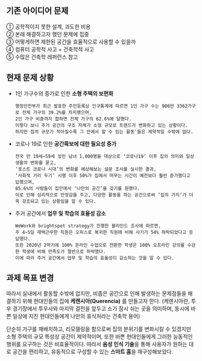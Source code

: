 ## 기존 아이디어 문제
① 공학적이지 못한 설계, 과도한 비용   
② 본래 해결하고자 했던 문제에 집중   
③ 어떻게하면 제한된 공간을 효율적으로 사용할 수 있을까   
④ 컴퓨터 공학적 사고 + 건축학적 사고   
⑤ 수많은 건축학 레퍼런스 참고

## 현재 문제 상황

+ 1인 가구수의 증가로 인한 **소형 주택의 보편화**  

      행정안전부가 최근 발표한 주민등록상 인구통계에 따르면 1인 가구 수는 906만 3362가구로 전체 가구의 39.2%를 차지했으며,   
      2인 가구 비중까지 합하면 전체 가구의 62.6%에 달했다.   
      이렇다 보니 주거 공간의 구조 자체가 소형 규모로 트렌드가 변화하고 있는 상황이다.   
      하지만 집의 규모가 작아질수록 그 안에서 할 수 있는 활동'들은 제약적일 수밖에 없다.

+ 코로나 19로 인한 **공간확보에 대한 필요성 증가**  

      전국 만 19세~59세 성인 남녀 1,000명을 대상으로 ‘코로나19’ 이후 집의 의미와 일상생활의 변화를 묻고, 
      ‘포스트 코로나 시대’의 변화를 예상해보는 설문 조사를 실시한 결과,
      ‘사회적 거리 두기’ 시행 이후 50%가 집에서 머무는 시간이 예전보다 훨씬 증가했다고 답했으며, 
      85.6%의 사람들이 집안에서 ‘나만의 공간’을 갖기를 원했다. 
      이로 인해 심리적으로 안정감을 주고, 다양한 활동을 하는 공간으로써 ‘집의 가치’가 더욱 강조되고 있는 상황임을 알 수 있다.

+ 주거 공간에서 **업무 및 학습의 효율성 감소**   

      WeWork와 brightspot strategy가 진행한 블라인드 조사에 따르면,
      주 4~5일 재택근무한 직원은 오피스로 복귀한 직원에 비해 사기가 54% 하락되었다고 응답했다.
      또한 2020년 2학기에 100% 온라인 수업으로 전환한 학생은 100% 오프라인 강의를 수강한 학생에 비해 만족도가 절반으로 하락했다.
      이에 따라 주거 공간에서 업무 및 학습의 효율성이 감소하는 것을 알 수 있다. 


## 과제 목표 변경

따라서 실내에서 활동할 수밖에 없지만, 비좁은 공간으로 인해 발생하는 문제점들을 해결하기 위해 현대인들의 집에 **케렌시아(Querencia)** 를 만들고자 한다.
(케렌시아란, 투우 경기장에서 투우사와 마지막 결전을 앞두고 소가 잠시 쉬는 곳을 의미하며, 동시에 바쁜 일상에 지친 현대인들에게 나만의 휴식처라는 건축학 용어)


 단순히 가구를 재배치하고, 리모델링을 함으로써 집의 분위기를 변화시킬 수 있겠지만 소형 주택의 규모 특성상 공간이 제약적이며, 
 또한 바쁜 현대인들에게 그러한 능동적인 행위를 요구하는 것은 비효율적이다. 
 따라서 **음성 인식 기술**을 통해 사용자가 원하는 대로 공간을 편리하고, 유동적으로 구성할 수 있는 **스마트 홈**을 재구성해보았다.
